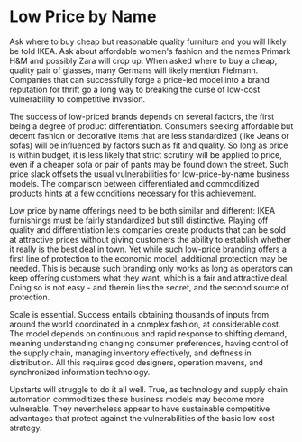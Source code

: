 # Low Price by Name
Ask where to buy cheap but reasonable quality furniture and you will likely be told IKEA. Ask about affordable women's fashion and the names Primark H&M and possibly Zara will crop up. When asked where to buy a cheap, quality pair of glasses, many Germans will likely mention Fielmann. Companies that can successfully forge a price-led model into a brand reputation for thrift go a long way to breaking the curse of low-cost vulnerability to competitive invasion. 

The success of low-priced brands depends on several factors, the first being a degree of product differentiation. Consumers seeking affordable but decent fashion or decorative items that are less standardized (like Jeans or sofas) will be influenced by factors such as fit and quality. So long as price is within budget, it is less likely that strict scrutiny will be applied to price, even if a cheaper sofa or pair of pants may be found down the street. Such price slack offsets the usual vulnerabilities for low-price-by-name business models.
The comparison between differentiated and commoditized products hints at a few conditions necessary for this achievement. 

Low price by name offerings need to be both similar and different: IKEA furnishings must be fairly standardized but still distinctive. Playing off quality and differentiation lets companies create products that can be sold at attractive prices without giving customers the ability to establish whether it really is the best deal in town.
Yet while such low-price branding offers a first line of protection to the economic model, additional protection may be needed. This is because such branding only works as long as operators can keep offering customers what they want, which is a fair and attractive deal. Doing so is not easy - and therein lies the secret, and the second source of protection.

Scale is essential. Success entails obtaining thousands of inputs from around the world coordinated in a complex fashion, at considerable cost. The model depends on continuous and rapid response to shifting demand, meaning understanding changing consumer preferences, having control of the supply chain, managing inventory effectively, and deftness in distribution. All this requires good designers, operation mavens, and synchronized information technology. 

Upstarts will struggle to do it all well. True, as technology and supply chain automation commoditizes these business models may become more vulnerable. They nevertheless appear to have sustainable competitive advantages that protect against the vulnerabilities of the basic low cost strategy.